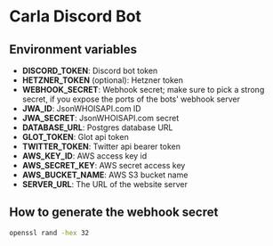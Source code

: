 # Carla Discord Bot

## Environment variables

- **DISCORD_TOKEN**: Discord bot token
- **HETZNER_TOKEN** (optional): Hetzner token
- **WEBHOOK_SECRET**: Webhook secret; make sure to pick a strong secret, if you expose the ports of the bots' webhook server
- **JWA_ID**: JsonWHOISAPI.com ID
- **JWA_SECRET**: JsonWHOISAPI.com secret
- **DATABASE_URL**: Postgres database URL
- **GLOT_TOKEN**: Glot api token
- **TWITTER_TOKEN**: Twitter api bearer token
- **AWS_KEY_ID**: AWS access key id
- **AWS_SECRET_KEY**: AWS secret access key
- **AWS_BUCKET_NAME**: AWS S3 bucket name
- **SERVER_URL**: The URL of the website server

## How to generate the webhook secret

```bash
openssl rand -hex 32
```